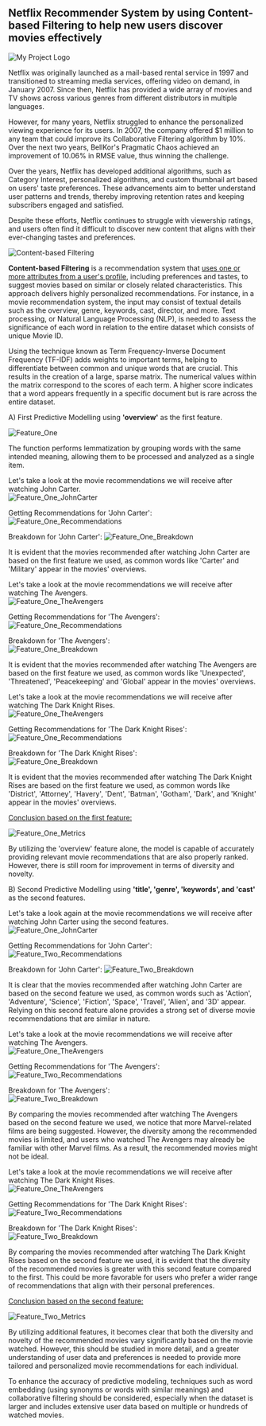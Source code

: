 ## Netflix Recommender System by using Content-based Filtering to help new users discover movies effectively 

![My Project Logo](/images/Netflix_logo.png)

Netflix was originally launched as a mail-based rental service in 1997 and transitioned to streaming media services, offering video on demand, in January 2007. Since then, Netflix has provided a wide array of movies and TV shows across various genres from different distributors in multiple languages. 
<br>

However, for many years, Netflix struggled to enhance the personalized viewing experience for its users. In 2007, the company offered $1 million to any team that could improve its Collaborative Filtering algorithm by 10%. Over the next two years, BellKor's Pragmatic Chaos achieved an improvement of 10.06% in RMSE value, thus winning the challenge. 
<br>

Over the years, Netflix has developed additional algorithms, such as Category Interest, personalized algorithms, and custom thumbnail art based on users' taste preferences. These advancements aim to better understand user patterns and trends, thereby improving retention rates and keeping subscribers engaged and satisfied. 
<br>

Despite these efforts, Netflix continues to struggle with viewership ratings, and users often find it difficult to discover new content that aligns with their ever-changing tastes and preferences. 
<br>

![Content-based Filtering](/images/CBF.png) 

**Content-based Filtering** is a recommendation system that <u>uses one or more attributes from a user's profile</u>, including preferences and tastes, to suggest movies based on similar or closely related characteristics. This approach delivers highly personalized recommendations. For instance, in a movie recommendation system, the input may consist of textual details such as the overview, genre, keywords, cast, director, and more. Text processing, or Natural Language Processing (NLP), is needed to assess the significance of each word in relation to the entire dataset which consists of unique Movie ID.
<br>

Using the technique known as Term Frequency-Inverse Document Frequency (TF-IDF) adds weights to important terms, helping to differentiate between common and unique words that are crucial. This results in the creation of a large, sparse matrix. The numerical values within the matrix correspond to the scores of each term. A higher score indicates that a word appears frequently in a specific document but is rare across the entire dataset. <br> 

A) First Predictive Modelling using **'overview'** as the first feature. <br> 

![Feature_One](/images/Feature_One.png)

The function performs lemmatization by grouping words with the same intended meaning, allowing them to be processed and analyzed as a single item. <br>

Let's take a look at the movie recommendations we will receive after watching John Carter. <br>
![Feature_One_JohnCarter](/images/F1_JC.png)
<br>

Getting Recommendations for 'John Carter':
![Feature_One_Recommendations](/images/F1_JC_Rec.png)
<br>

Breakdown for 'John Carter':
![Feature_One_Breakdown](/images/F1_JC_Breakdown.png)
<br>

It is evident that the movies recommended after watching John Carter are based on the first feature we used, as common words like 'Carter' and 'Military' appear in the movies' overviews. <br> 

Let's take a look at the movie recommendations we will receive after watching The Avengers. <br>
![Feature_One_TheAvengers](/images/F1_TA.png)
<br>

Getting Recommendations for 'The Avengers': 
![Feature_One_Recommendations](/images/F1_TA_Rec.png)
<br>

Breakdown for 'The Avengers': <br>
![Feature_One_Breakdown](/images/F1_TA_Breakdown.png)
<br>

It is evident that the movies recommended after watching The Avengers are based on the first feature we used, as common words like 'Unexpected', 'Threatened', 'Peacekeeping' and 'Global' appear in the movies' overviews. <br>

Let's take a look at the movie recommendations we will receive after watching The Dark Knight Rises. <br>
![Feature_One_TheAvengers](/images/F1_TDKR.png)
<br>

Getting Recommendations for 'The Dark Knight Rises': <br>
![Feature_One_Recommendations](/images/F1_TDKR_Rec.png)
<br>

Breakdown for 'The Dark Knight Rises': <br>
![Feature_One_Breakdown](/images/F1_TDKR_Breakdown.png)
<br>

It is evident that the movies recommended after watching The Dark Knight Rises are based on the first feature we used, as common words like 'District', 'Attorney', 'Havery', 'Dent', 'Batman', 'Gotham', 'Dark', and 'Knight' appear in the movies' overviews. <br>

<u>Conclusion based on the first feature: </u> <br>

![Feature_One_Metrics](/images/F1_Metrics.png) <br>

By utilizing the 'overview' feature alone, the model is capable of accurately providing relevant movie recommendations that are also properly ranked. However, there is still room for improvement in terms of diversity and novelty. <br>

B) Second Predictive Modelling using **'title', 'genre', 'keywords', and 'cast'** as the second features. <br> 

Let's take a look again at the movie recommendations we will receive after watching John Carter using the second features. <br>
![Feature_One_JohnCarter](/images/F1_JC.png)
<br>

Getting Recommendations for 'John Carter':
![Feature_Two_Recommendations](/images/F2_JC_Rec.png)
<br>

Breakdown for 'John Carter':
![Feature_Two_Breakdown](/images/F2_JC_Breakdown.png)
<br>

It is clear that the movies recommended after watching John Carter are based on the second feature we used, as common words such as 'Action', 'Adventure', 'Science', 'Fiction', 'Space', 'Travel', 'Alien', and '3D' appear. Relying on this second feature alone provides a strong set of diverse movie recommendations that are similar in nature. <br> 

Let's take a look at the movie recommendations we will receive after watching The Avengers. <br>
![Feature_One_TheAvengers](/images/F1_TA.png)
<br>

Getting Recommendations for 'The Avengers': 
![Feature_Two_Recommendations](/images/F2_TA_Rec.png)
<br>

Breakdown for 'The Avengers': <br>
![Feature_Two_Breakdown](/images/F2_TA_Breakdown.png)
<br>

By comparing the movies recommended after watching The Avengers based on the second feature we used, we notice that more Marvel-related films are being suggested. However, the diversity among the recommended movies is limited, and users who watched The Avengers may already be familiar with other Marvel films. As a result, the recommended movies might not be ideal. <br> 

Let's take a look at the movie recommendations we will receive after watching The Dark Knight Rises. <br>
![Feature_One_TheAvengers](/images/F1_TDKR.png)
<br>

Getting Recommendations for 'The Dark Knight Rises': <br>
![Feature_Two_Recommendations](/images/F2_TDKR_Rec.png)
<br>

Breakdown for 'The Dark Knight Rises': <br>
![Feature_Two_Breakdown](/images/F1_TDKR_Breakdown.png)
<br>

By comparing the movies recommended after watching The Dark Knight Rises based on the second feature we used, it is evident that the diversity of the recommended movies is greater with this second feature compared to the first. This could be more favorable for users who prefer a wider range of recommendations that align with their personal preferences. <br>

<u>Conclusion based on the second feature: </u> <br>

![Feature_Two_Metrics](/images/F2_Metrics.png) <br>

By utilizing additional features, it becomes clear that both the diversity and novelty of the recommended movies vary significantly based on the movie watched. However, this should be studied in more detail, and a greater understanding of user data and preferences is needed to provide more tailored and personalized movie recommendations for each individual. <br>

To enhance the accuracy of predictive modeling, techniques such as word embedding (using synonyms or words with similar meanings) and collaborative filtering should be considered, especially when the dataset is larger and includes extensive user data based on multiple or hundreds of watched movies. <br>
